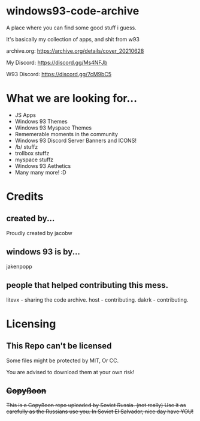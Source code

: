 # windows93-code-archive
A place where you can find some good stuff i guess.


It's basically my collection of apps, and shit from w93

archive.org: https://archive.org/details/cover_20210628

My Discord: https://discord.gg/Ms4NFJb

W93 Discord: https://discord.gg/7cM9bC5

# What we are looking for...
- JS Apps
- Windows 93 Themes
- Windows 93 Myspace Themes
- Rememerable moments in the community
- Windows 93 Discord Server Banners and ICONS!
- /b/ stuffz
- trollbox stuffz
- myspace stuffz
- Windows 93 Aethetics
- Many many more! :D

# Credits
## created by...
Proudly created by jacobw
## windows 93 is by...
jakenpopp
## people that helped contributing this mess.
litevx - sharing the code archive.
host - contributing.
dakrk - contributing.
# Licensing

## This Repo can't be licensed
Some files might be protected by MIT, Or CC.

You are advised to download them at your own risk!


## ~~Copyßoon~~
~~This is a Copyßoon repo uploaded by Soviet Russia. (not really)
Use it as carefully as the Russians use you.
In Soviet El Salvador, nice day have YOU!~~
